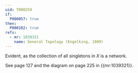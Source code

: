 ```yaml
---
uid: T000259
if:
  P000057: true
then:
  P000182: true
refs:
  - mr: 1039321
    name: General Topology (Engelking, 1989)
---
```


Evident, as the collection of all singletons in $X$ is a network.

See page 127 and the diagram on page 225 in {{mr:1039321}}.
